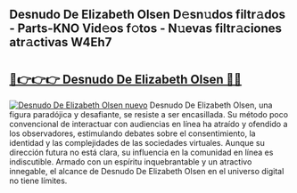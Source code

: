 ## Desnudo De Elizabeth Olsen D𝚎sn𝚞dos filtr𝚊dos - Parts-KNO Vid𝚎os f𝚘tos - N𝚞evas filtr𝚊ciones atr𝚊ctivas W4Eh7

# <h2><a href="http://mbbhab.tromn.icu/?c=Desnudo+De+Elizabeth+Olsen">🔗👉👉👉 Desnudo De Elizabeth Olsen 🔗🔗</a></h2>

[![Desnudo De Elizabeth Olsen nuevo](https://i.imgur.com/pEAQMta.gif)](http://mbbhab.tromn.icu/?c=Desnudo+De+Elizabeth+Olsen)
Desnudo De Elizabeth Olsen, una figura paradójica y desafiante, se resiste a ser encasillada. Su método poco convencional de interactuar con audiencias en línea ha atraído y ofendido a los observadores, estimulando debates sobre el consentimiento, la identidad y las complejidades de las sociedades virtuales. Aunque su dirección futura no está clara, su influencia en la comunidad en línea es indiscutible. Armado con un espíritu inquebrantable y un atractivo innegable, el alcance de Desnudo De Elizabeth Olsen en el universo digital no tiene límites.
